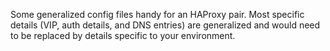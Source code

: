 Some generalized config files handy for an HAProxy pair. Most specific details (VIP, auth details, and DNS entries) are generalized and would need to be replaced by details specific to your environment.
